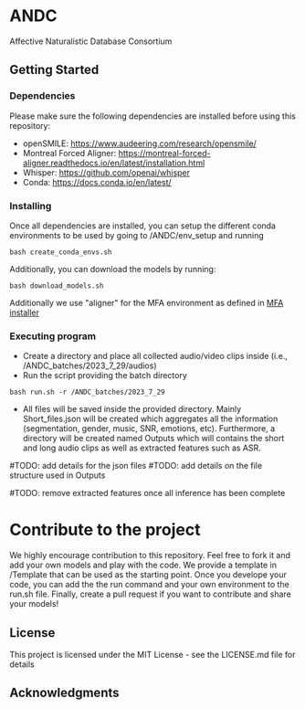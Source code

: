 # ANDC
Affective Naturalistic Database Consortium


## Getting Started

### Dependencies

Please make sure the following dependencies are installed before using this repository:

* openSMILE: https://www.audeering.com/research/opensmile/
* Montreal Forced Aligner: https://montreal-forced-aligner.readthedocs.io/en/latest/installation.html
* Whisper: https://github.com/openai/whisper
* Conda: https://docs.conda.io/en/latest/

### Installing
Once all dependencies are installed, you can setup the different conda environments to be used by going to /ANDC/env_setup and running 
```
bash create_conda_envs.sh
```
Additionally, you can download the models by running:
```
bash download_models.sh
```
Additionally we use "aligner" for the MFA environment as defined in [MFA installer](https://montreal-forced-aligner.readthedocs.io/en/latest/installation.html)



### Executing program
* Create a directory and place all collected audio/video clips inside (i.e., /ANDC_batches/2023_7_29/audios)
* Run the script providing the batch directory
```
bash run.sh -r /ANDC_batches/2023_7_29
```
* All files will be saved inside the provided directory. Mainly Short_files.json will be created which aggregates all the information (segmentation, gender, music, SNR, emotions, etc). Furthermore, a directory will be created named Outputs which will contains the short and long audio clips as well as extracted features such as ASR.

#TODO: add details for the json files
#TODO: add details on the file structure used in Outputs

#TODO: remove extracted features once all inference has been complete

# Contribute to the project
We highly encourage contribution to this repository. Feel free to fork it and add your own models and play with the code. We provide a template in /Template that can be used as the starting point. Once you develope your code, you can add the the run command and your own environment to the run.sh file. Finally, create a pull request if you want to contribute and share your models!

## License

This project is licensed under the MIT License - see the LICENSE.md file for details

## Acknowledgments
